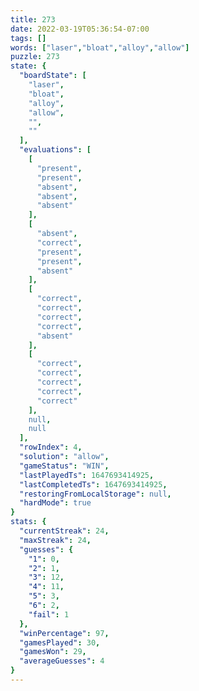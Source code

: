 ```yaml
---
title: 273
date: 2022-03-19T05:36:54-07:00
tags: []
words: ["laser","bloat","alloy","allow"]
puzzle: 273
state: {
  "boardState": [
    "laser",
    "bloat",
    "alloy",
    "allow",
    "",
    ""
  ],
  "evaluations": [
    [
      "present",
      "present",
      "absent",
      "absent",
      "absent"
    ],
    [
      "absent",
      "correct",
      "present",
      "present",
      "absent"
    ],
    [
      "correct",
      "correct",
      "correct",
      "correct",
      "absent"
    ],
    [
      "correct",
      "correct",
      "correct",
      "correct",
      "correct"
    ],
    null,
    null
  ],
  "rowIndex": 4,
  "solution": "allow",
  "gameStatus": "WIN",
  "lastPlayedTs": 1647693414925,
  "lastCompletedTs": 1647693414925,
  "restoringFromLocalStorage": null,
  "hardMode": true
}
stats: {
  "currentStreak": 24,
  "maxStreak": 24,
  "guesses": {
    "1": 0,
    "2": 1,
    "3": 12,
    "4": 11,
    "5": 3,
    "6": 2,
    "fail": 1
  },
  "winPercentage": 97,
  "gamesPlayed": 30,
  "gamesWon": 29,
  "averageGuesses": 4
}
---
```


<!-- more -->
